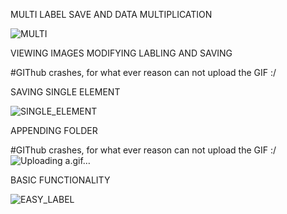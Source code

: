MULTI LABEL SAVE AND DATA MULTIPLICATION



![MULTI](https://github.com/QwakDev/EasyLabel/assets/130720687/d006fcde-cca5-4ad5-b773-fee445967426)


VIEWING IMAGES MODIFYING LABLING AND SAVING


#GIThub crashes, for what ever reason can not upload the GIF :/


SAVING SINGLE ELEMENT


![SINGLE_ELEMENT](https://github.com/QwakDev/EasyLabel/assets/130720687/c31e15c5-14b4-4cbc-9e2f-338a9914ed78)


APPENDING FOLDER

#GIThub crashes, for what ever reason can not upload the GIF :/
![Uploading a.gif…]()



BASIC FUNCTIONALITY

![EASY_LABEL](https://github.com/QwakDev/EasyLabel/assets/130720687/e3d823c7-5b1b-432d-806b-1cccd8859b12)
